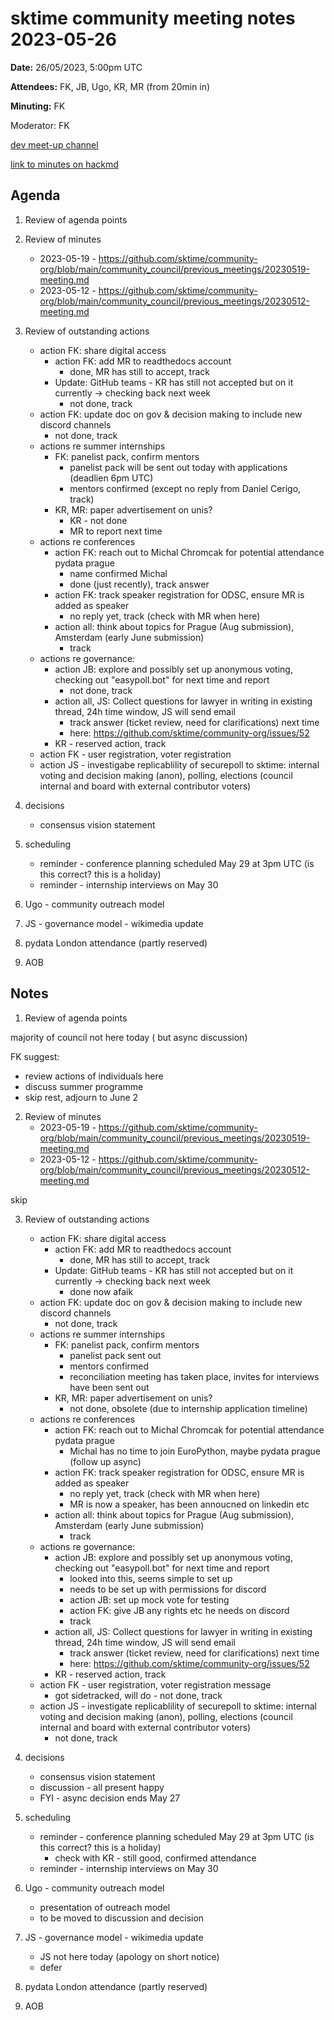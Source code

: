 
# sktime community meeting notes 2023-05-26

**Date:** 
26/05/2023, 5:00pm UTC

**Attendees:** FK, JB, Ugo, KR, MR (from 20min in)

**Minuting:** FK

Moderator: FK

[dev meet-up channel](https://discord.com/channels/723500657255907408/875422707523682335)

[link to minutes on hackmd](https://hackmd.io/GQJy87zYQH2wljr5pQv4Jg)

## Agenda

1. Review of agenda points

2. Review of minutes
   * 2023-05-19 - https://github.com/sktime/community-org/blob/main/community_council/previous_meetings/20230519-meeting.md
   * 2023-05-12 - https://github.com/sktime/community-org/blob/main/community_council/previous_meetings/20230512-meeting.md

3. Review of outstanding actions
   * action FK: share digital access
      * action FK: add MR to readthedocs account
          * done, MR has still to accept, track
      * Update: GitHub teams - KR has still not accepted but on it currently -> checking back next week
          * not done, track
    * action FK: update doc on gov & decision making to include new discord channels
        * not done, track
    * actions re summer internships
        * FK: panelist pack, confirm mentors
            * panelist pack will be sent out today with applications (deadlien 6pm UTC)
            * mentors confirmed (except no reply from Daniel Cerigo, track)
        * KR, MR: paper advertisement on unis?
            * KR - not done
            * MR to report next time
    * actions re conferences
        * action FK: reach out to Michal Chromcak for potential attendance pydata prague
            * name confirmed Michal
            * done (just recently), track answer
        * action FK: track speaker registration for ODSC, ensure MR is added as speaker
            * no reply yet, track (check with MR when here)
        * action all: think about topics for Prague (Aug submission), Amsterdam (early June submission)
            * track
    * actions re governance:
        * action JB: explore and possibly set up anonymous voting, checking out "easypoll.bot" for next time and report
            * not done, track
        * action all, JS: Collect questions for lawyer in writing in existing thread, 24h time window, JS will send email
            * track answer (ticket review, need for clarifications) next time
            * here: https://github.com/sktime/community-org/issues/52
        * KR - reserved action, track
    * action FK - user registration, voter registration
    * action JS - investigabe replicablility of securepoll to sktime: internal voting and decision making (anon), polling, elections (council internal and board with external contributor voters)

4. decisions
    * consensus vision statement


5. scheduling
    * reminder - conference planning scheduled May 29 at 3pm UTC (is this correct? this is a holiday)
    * reminder - internship interviews on May 30

6. Ugo - community outreach model

7. JS - governance model - wikimedia update

8. pydata London attendance (partly reserved)


9. AOB


## Notes

1. Review of agenda points

majority of council not here today ( but async discussion)

FK suggest:
* review actions of individuals here
* discuss summer programme
* skip rest, adjourn to June 2


2. Review of minutes
   * 2023-05-19 - https://github.com/sktime/community-org/blob/main/community_council/previous_meetings/20230519-meeting.md
   * 2023-05-12 - https://github.com/sktime/community-org/blob/main/community_council/previous_meetings/20230512-meeting.md

skip

3. Review of outstanding actions
   * action FK: share digital access
      * action FK: add MR to readthedocs account
          * done, MR has still to accept, track
      * Update: GitHub teams - KR has still not accepted but on it currently -> checking back next week
          * done now afaik
    * action FK: update doc on gov & decision making to include new discord channels
        * not done, track
    * actions re summer internships
        * FK: panelist pack, confirm mentors
            * panelist pack sent out
            * mentors confirmed
            * reconciliation meeting has taken place, invites for interviews have been sent out
        * KR, MR: paper advertisement on unis?
            * not done, obsolete (due to internship application timeline)
    * actions re conferences
        * action FK: reach out to Michal Chromcak for potential attendance pydata prague
            * Michal has no time to join EuroPython, maybe pydata prague (follow up async)
        * action FK: track speaker registration for ODSC, ensure MR is added as speaker
            * no reply yet, track (check with MR when here)
            * MR is now a speaker, has been annoucned on linkedin etc
        * action all: think about topics for Prague (Aug submission), Amsterdam (early June submission)
            * track
    * actions re governance:
        * action JB: explore and possibly set up anonymous voting, checking out "easypoll.bot" for next time and report
            * looked into this, seems simple to set up
            * needs to be set up with permissions for discord
            * action JB: set up mock vote for testing
            * action FK: give JB any rights etc he needs on discord
            * track
        * action all, JS: Collect questions for lawyer in writing in existing thread, 24h time window, JS will send email
            * track answer (ticket review, need for clarifications) next time
            * here: https://github.com/sktime/community-org/issues/52
        * KR - reserved action, track
    * action FK - user registration, voter registration message
        * got sidetracked, will do - not done, track
    * action JS - investigate replicablility of securepoll to sktime: internal voting and decision making (anon), polling, elections (council internal and board with external contributor voters)
        * not done, track

4. decisions
    * consensus vision statement
    * discussion - all present happy
    * FYI - async decision ends May 27

5. scheduling
    * reminder - conference planning scheduled May 29 at 3pm UTC (is this correct? this is a holiday)
        * check with KR - still good, confirmed attendance
    * reminder - internship interviews on May 30

6. Ugo - community outreach model
    * presentation of outreach model
    * to be moved to discussion and decision

7. JS - governance model - wikimedia update

    * JS not here today (apology on short notice)
    * defer

8. pydata London attendance (partly reserved)


9. AOB

